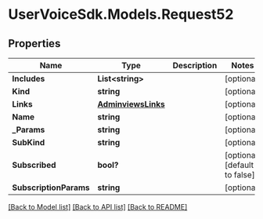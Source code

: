 # UserVoiceSdk.Models.Request52
## Properties

Name | Type | Description | Notes
------------ | ------------- | ------------- | -------------
**Includes** | **List&lt;string&gt;** |  | [optional] 
**Kind** | **string** |  | [optional] 
**Links** | [**AdminviewsLinks**](AdminviewsLinks.md) |  | [optional] 
**Name** | **string** |  | [optional] 
**_Params** | **string** |  | [optional] 
**SubKind** | **string** |  | [optional] 
**Subscribed** | **bool?** |  | [optional] [default to false]
**SubscriptionParams** | **string** |  | [optional] 

[[Back to Model list]](../README.md#documentation-for-models) [[Back to API list]](../README.md#documentation-for-api-endpoints) [[Back to README]](../README.md)


